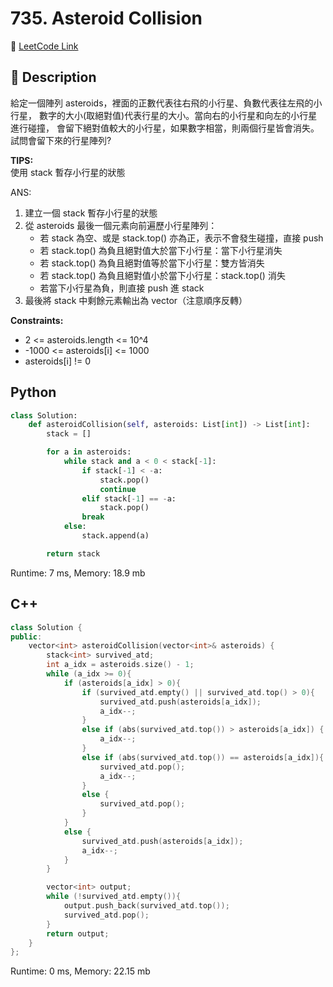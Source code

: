 # 735. Asteroid Collision

🔗 [LeetCode Link](https://leetcode.com/problems/asteroid-collision/)

## :beginner: Description

給定一個陣列 asteroids，裡面的正數代表往右飛的小行星、負數代表往左飛的小行星，
數字的大小(取絕對值)代表行星的大小。當向右的小行星和向左的小行星進行碰撞，
會留下絕對值較大的小行星，如果數字相當，則兩個行星皆會消失。
試問會留下來的行星陣列?

**TIPS:**  
使用 stack 暫存小行星的狀態

ANS:
1. 建立一個 stack 暫存小行星的狀態
2. 從 asteroids 最後一個元素向前遍歷小行星陣列：
   - 若 stack 為空、或是 stack.top() 亦為正，表示不會發生碰撞，直接 push
   - 若 stack.top() 為負且絕對值大於當下小行星：當下小行星消失
   - 若 stack.top() 為負且絕對值等於當下小行星：雙方皆消失
   - 若 stack.top() 為負且絕對值小於當下小行星：stack.top() 消失
   - 若當下小行星為負，則直接 push 進 stack
3. 最後將 stack 中剩餘元素輸出為 vector（注意順序反轉）

**Constraints:**

* 2 <= asteroids.length <= 10^4
* -1000 <= asteroids[i] <= 1000
* asteroids[i] != 0

## Python 

```python
class Solution:
    def asteroidCollision(self, asteroids: List[int]) -> List[int]:
        stack = []

        for a in asteroids:
            while stack and a < 0 < stack[-1]:
                if stack[-1] < -a:
                    stack.pop()
                    continue
                elif stack[-1] == -a:
                    stack.pop()
                break
            else:
                stack.append(a)

        return stack  
```
Runtime: 7 ms, Memory: 18.9 mb

## C++

```c++
class Solution {
public:
    vector<int> asteroidCollision(vector<int>& asteroids) {
        stack<int> survived_atd;
        int a_idx = asteroids.size() - 1;
        while (a_idx >= 0){
            if (asteroids[a_idx] > 0){
                if (survived_atd.empty() || survived_atd.top() > 0){
                    survived_atd.push(asteroids[a_idx]);
                    a_idx--;
                }
                else if (abs(survived_atd.top()) > asteroids[a_idx]) {
                    a_idx--;
                }
                else if (abs(survived_atd.top()) == asteroids[a_idx]){
                    survived_atd.pop();
                    a_idx--;
                }
                else {
                    survived_atd.pop();
                }
            }
            else {
                survived_atd.push(asteroids[a_idx]);
                a_idx--;
            }
        }

        vector<int> output;
        while (!survived_atd.empty()){
            output.push_back(survived_atd.top());
            survived_atd.pop();
        }
        return output;
    }
};
```
Runtime: 0 ms, Memory: 22.15 mb

